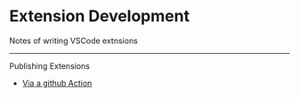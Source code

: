 # Extension Development

Notes of writing VSCode extnsions

---

Publishing Extensions

- [Via a github Action](https://stateful.com/blog/the-github-action-you-need-to-publish-vscode-extensions)
